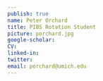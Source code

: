 ```yaml
---
publish: true
name: Peter Orchard
title: PIBS Rotation Student
picture: porchard.jpg
google-scholar: 
CV:
linked-in: 
twitter:
email: porchard@umich.edu
---
```

